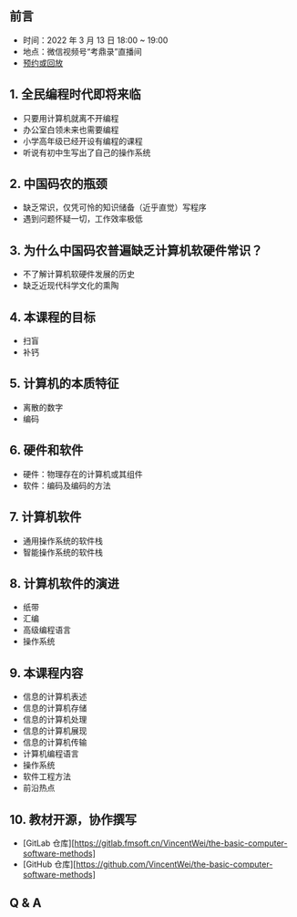 ## 前言

- 时间：2022 年 3 月 13 日 18:00 ~ 19:00
- 地点：微信视频号“考鼎录”直播间
- [预约或回放](#/grand-finale)

		
## 1. 全民编程时代即将来临

* 只要用计算机就离不开编程
* 办公室白领未来也需要编程
* 小学高年级已经开设有编程的课程
* 听说有初中生写出了自己的操作系统

		
## 2. 中国码农的瓶颈

* 缺乏常识，仅凭可怜的知识储备（近乎直觉）写程序
* 遇到问题怀疑一切，工作效率极低

		
## 3. 为什么中国码农普遍缺乏计算机软硬件常识？

* 不了解计算机软硬件发展的历史
* 缺乏近现代科学文化的熏陶

		
## 4. 本课程的目标

* 扫盲
* 补钙

		
## 5. 计算机的本质特征

* 离散的数字
* 编码

		
## 6. 硬件和软件

* 硬件：物理存在的计算机或其组件
* 软件：编码及编码的方法

		
## 7. 计算机软件

* 通用操作系统的软件栈
* 智能操作系统的软件栈

		
## 8. 计算机软件的演进

* 纸带
* 汇编
* 高级编程语言
* 操作系统

		
## 9. 本课程内容

* 信息的计算机表述
* 信息的计算机存储
* 信息的计算机处理
* 信息的计算机展现
* 信息的计算机传输
* 计算机编程语言
* 操作系统
* 软件工程方法
* 前沿热点

## 10. 教材开源，协作撰写

- [GitLab 仓库][https://gitlab.fmsoft.cn/VincentWei/the-basic-computer-software-methods]
- [GitHub 仓库][https://github.com/VincentWei/the-basic-computer-software-methods]

		
## Q & A

